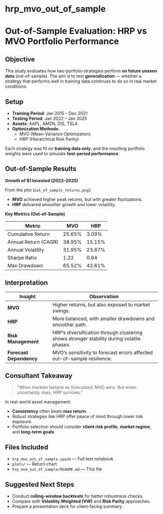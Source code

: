 # hrp_mvo_out_of_sample
# Out-of-Sample Evaluation: HRP vs MVO Portfolio Performance

##  Objective

This study evaluates how two portfolio strategies perform **on future unseen data** (out-of-sample). The aim is to test **generalization** — whether a strategy that performs well in training data continues to do so in real market conditions.



##  Setup

- **Training Period**: Jan 2015 – Dec 2021  
- **Testing Period**: Jan 2022 – Jan 2025  
- **Assets**: AAPL, AMZN, DIS, TSLA  
- **Optimization Methods**:  
  - MVO (Mean-Variance Optimization)  
  - HRP (Hierarchical Risk Parity)

Each strategy was fit on **training data only**, and the resulting portfolio weights were used to simulate **test-period performance**.


## Out-of-Sample Results

**Growth of $1 Invested (2022–2025)**

From the plot (`out_of_sample_returns.png`):

- **MVO** achieved higher peak returns, but with greater fluctuations.
- **HRP** delivered smoother growth and lower volatility.

**Key Metrics (Out-of-Sample)**


| Metric               | MVO    | HRP    |
| -------------------- | ------ | ------ |
| Cumulative Return    | 25.65% | 3.09%  |
| Annual Return (CAGR) | 38.95% | 15.15% |
| Annual Volatility    | 31.95% | 23.67% |
| Sharpe Ratio         | 1.22   | 0.64   |
| Max Drawdown         | 65.52% | 42.61% |



##  Interpretation

| Insight | Observation |
|--------|-------------|
| **MVO** | Higher returns, but also exposed to market swings. |
| **HRP** | More balanced, with smaller drawdowns and smoother path. |
| **Risk Management** | HRP’s diversification through clustering shows stronger stability during volatile phases. |
| **Forecast Dependency** | MVO’s sensitivity to forecast errors affected out-of-sample resilience. |



## Consultant Takeaway

> “When markets behave as forecasted, MVO wins. But when uncertainty rises, HRP survives.”

In real-world asset management:
- **Consistency** often beats **max return**.
- Robust strategies like HRP offer peace of mind through lower risk exposure.
- Portfolio selection should consider **client risk profile**, **market regime**, and **long-term goals**.



##  Files Included

- `hrp_mvo_out_of_sample.ipynb` — Full test notebook  
- `plots/` — Return chart  
- `hrp_mvo_out_of_sample/README.md` — This file  



##  Suggested Next Steps

- Conduct **rolling-window backtests** for better robustness checks.
- Compare with **Volatility Weighted (VW)** and **Risk Parity** approaches.
- Prepare a presentation deck for client-facing summary.

